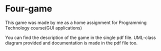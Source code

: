 # Four-game
This game was made by me as a home assignment for Programming Technology course(GUI applications)

You can find the description of the game in the single pdf file. 
UML-class diagram provided and documentation is made in the pdf file too.
